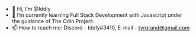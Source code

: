 - 👋 Hi, I’m @Iddly
- 🌱 I’m currently learning Full Stack Development with Javascript under the guidance of The Odin Project.
- 📫 How to reach me: Discord - Iddly#3410, E-mail - tyrgrand@gmail.com

<!---
Iddly/Iddly is a ✨ special ✨ repository because its `README.md` (this file) appears on your GitHub profile.
You can click the Preview link to take a look at your changes.
--->
